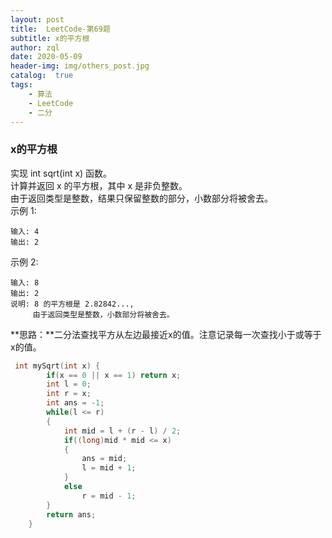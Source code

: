 ```yaml
---
layout: post
title:  LeetCode-第69题
subtitle: x的平方根  
author: zql
date: 2020-05-09
header-img: img/others_post.jpg
catalog:  true
tags:
    - 算法
    - LeetCode
    - 二分
---
```

### x的平方根  
实现 int sqrt(int x) 函数。  
计算并返回 x 的平方根，其中 x 是非负整数。  
由于返回类型是整数，结果只保留整数的部分，小数部分将被舍去。  
示例 1:
```
输入: 4
输出: 2
```
示例 2:
```
输入: 8
输出: 2
说明: 8 的平方根是 2.82842..., 
     由于返回类型是整数，小数部分将被舍去。
```
**思路：**二分法查找平方从左边最接近x的值。注意记录每一次查找小于或等于x的值。  
```c++
 int mySqrt(int x) {
        if(x == 0 || x == 1) return x;
        int l = 0;
        int r = x;
        int ans = -1;
        while(l <= r)
        {
            int mid = l + (r - l) / 2;
            if((long)mid * mid <= x)
            {
                ans = mid;
                l = mid + 1;
            }
            else
                r = mid - 1;
        }
        return ans;
    }
```
